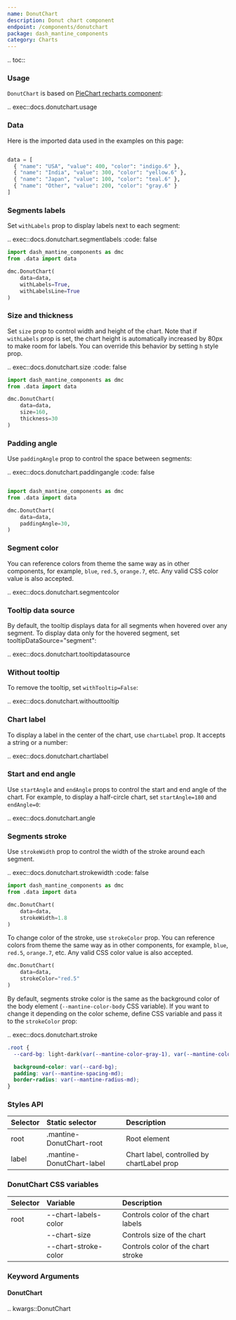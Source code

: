 ```yaml
---
name: DonutChart
description: Donut chart component
endpoint: /components/donutchart
package: dash_mantine_components
category: Charts
---
```


.. toc::

### Usage

`DonutChart` is based on [PieChart recharts component](https://recharts.org/en-US/api/PieChart):

.. exec::docs.donutchart.usage

### Data

Here is the imported data used in the examples on this page:

```python

data = [
  { "name": "USA", "value": 400, "color": "indigo.6" },
  { "name": "India", "value": 300, "color": "yellow.6" },
  { "name": "Japan", "value": 100, "color": "teal.6" },
  { "name": "Other", "value": 200, "color": "gray.6" }
]

```
    

### Segments labels

Set `withLabels` prop to display labels next to each segment:

.. exec::docs.donutchart.segmentlabels
    :code: false

```python
import dash_mantine_components as dmc
from .data import data

dmc.DonutChart(
    data=data,   
    withLabels=True,
    withLabelsLine=True
)
```

### Size and thickness 

Set `size` prop to control width and height of the chart. Note that if `withLabels` prop is set, the chart height is
automatically increased by 80px to make room for labels. You can override this behavior by setting `h` style prop.


.. exec::docs.donutchart.size
    :code: false



```python
import dash_mantine_components as dmc
from .data import data

dmc.DonutChart(
    data=data,
    size=160,
    thickness=30
)
```


### Padding angle 

Use `paddingAngle` prop to control the space between segments:

.. exec::docs.donutchart.paddingangle
    :code: false


```python

import dash_mantine_components as dmc
from .data import data

dmc.DonutChart(
    data=data,
    paddingAngle=30,
)
```


### Segment color

You can reference colors from theme the same way as in other components, for example, `blue`, `red.5`, `orange.7`, etc. 
Any valid CSS color value is also accepted.

.. exec::docs.donutchart.segmentcolor


### Tooltip data source

By default, the tooltip displays data for all segments when hovered over any segment. To display data only for the hovered segment, set tooltipDataSource="segment":

.. exec::docs.donutchart.tooltipdatasource

### Without tooltip

To remove the tooltip, set `withTooltip=False`:


.. exec::docs.donutchart.withouttooltip

### Chart label

To display a label in the center of the chart, use `chartLabel` prop. It accepts a string or a number:

.. exec::docs.donutchart.chartlabel


### Start and end angle

Use `startAngle` and `endAngle` props to control the start and end angle of the chart. For example, to display a
half-circle chart, set `startAngle=180` and `endAngle=0`:

.. exec::docs.donutchart.angle

### Segments stroke

Use `strokeWidth` prop to control the width of the stroke around each segment.


.. exec::docs.donutchart.strokewidth
    :code: false


```python
import dash_mantine_components as dmc
from .data import data

dmc.DonutChart(
    data=data,
    strokeWidth=1.8  
)
```

To change color of the stroke, use `strokeColor` prop. You can reference colors from theme the same way as in other
components, for example, `blue`, `red.5`, `orange.7`, etc. Any valid CSS color value is also accepted.

```python
dmc.DonutChart(
    data=data,
    strokeColor="red.5"
)
```

By default, segments stroke color is the same as the background color of the body element
(`--mantine-color-body` CSS variable). If you want to change it depending on the color scheme, define CSS variable
and pass it to the `strokeColor` prop:


.. exec::docs.donutchart.stroke

```css
.root {
  --card-bg: light-dark(var(--mantine-color-gray-1), var(--mantine-color-dark-5));

  background-color: var(--card-bg);
  padding: var(--mantine-spacing-md);
  border-radius: var(--mantine-radius-md);
}

```


### Styles API

| Selector    | Static selector              | Description                             |
|:------------|:-----------------------------|:----------------------------------------|
| root        | .mantine-DonutChart-root    | Root element                            |
| label       | .mantine-DonutChart-label   | Chart label, controlled by chartLabel prop |

### DonutChart CSS variables

| Selector         | Variable               | Description                              |
|:-----------------|:-----------------------|:-----------------------------------------|
| root             | --chart-labels-color   | Controls color of the chart labels       |
|                  | --chart-size           | Controls size of the chart               |
|                  | --chart-stroke-color   | Controls color of the chart stroke       |

### Keyword Arguments

#### DonutChart

.. kwargs::DonutChart
